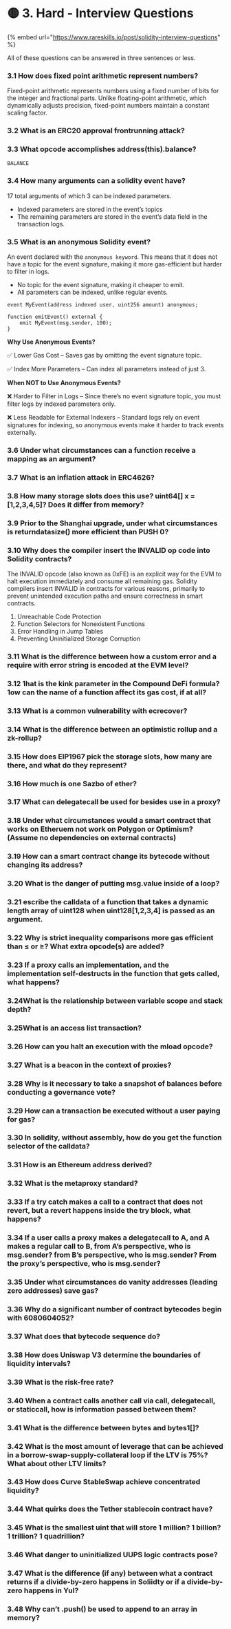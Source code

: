 # 🟡 3. Hard - Interview Questions

{% embed url="https://www.rareskills.io/post/solidity-interview-questions" %}

All of these questions can be answered in three sentences or less.

### 3.1 How does fixed point arithmetic represent numbers?

Fixed-point arithmetic represents numbers using a fixed number of bits for the integer and fractional parts. Unlike floating-point arithmetic, which dynamically adjusts precision, fixed-point numbers maintain a constant scaling factor.

### 3.2 What is an ERC20 approval frontrunning attack?



### 3.3 What opcode accomplishes address(this).balance?

```
BALANCE
```

### 3.4 How many arguments can a solidity event have?

17 total arguments of which 3 can be  indexed parameters.

* Indexed parameters are stored in the event’s topics
* The remaining parameters are stored in the event’s data field in the transaction logs.

### 3.5 What is an anonymous Solidity event?

An event declared with the `anonymous keyword`. This means that it does not have a topic for the event signature, making it more gas-efficient but harder to filter in logs.

* No topic for the event signature, making it cheaper to emit.
* All parameters can be indexed, unlike regular events.

```solidity
event MyEvent(address indexed user, uint256 amount) anonymous; 

function emitEvent() external {
    emit MyEvent(msg.sender, 100);
}
```

**Why Use Anonymous Events?**

✅ Lower Gas Cost – Saves gas by omitting the event signature topic.

✅ Index More Parameters – Can index all parameters instead of just 3.

**When NOT to Use Anonymous Events?**

❌ Harder to Filter in Logs – Since there’s no event signature topic, you must filter logs by indexed parameters only.

❌ Less Readable for External Indexers – Standard logs rely on event signatures for indexing, so anonymous events make it harder to track events externally.

### 3.6 Under what circumstances can a function receive a mapping as an argument?



### 3.7 What is an inflation attack in ERC4626?



### 3.8 How many storage slots does this use? uint64\[] x = \[1,2,3,4,5]? Does it differ from memory?&#x20;



### 3.9 Prior to the Shanghai upgrade, under what circumstances is returndatasize() more efficient than PUSH 0?



### 3.10 Why does the compiler insert the INVALID op code into Solidity contracts?

The INVALID opcode (also known as 0xFE) is an explicit way for the EVM to halt execution immediately and consume all remaining gas. Solidity compilers insert INVALID in contracts for various reasons, primarily to prevent unintended execution paths and ensure correctness in smart contracts.

1. Unreachable Code Protection
2. Function Selectors for Nonexistent Functions
3. Error Handling in Jump Tables
4. Preventing Uninitialized Storage Corruption

### 3.11 What is the difference between how a custom error and a require with error string is encoded at the EVM level?



### 3.12 1hat is the kink parameter in the Compound DeFi formula? 1ow can the name of a function affect its gas cost, if at all?



### 3.13 What is a common vulnerability with ecrecover?



### 3.14 What is the difference between an optimistic rollup and a zk-rollup?



### 3.15 How does EIP1967 pick the storage slots, how many are there, and what do they represent?



### 3.16 How much is one Sazbo of ether?



### 3.17 What can delegatecall be used for besides use in a proxy?



### 3.18 Under what circumstances would a smart contract that works on Etheruem not work on Polygon or Optimism? (Assume no dependencies on external contracts)



### 3.19 How can a smart contract change its bytecode without changing its address?



### 3.20 What is the danger of putting msg.value inside of a loop?



### 3.21 escribe the calldata of a function that takes a dynamic length array of uint128 when uint128\[1,2,3,4] is passed as an argument.



### 3.22 Why is strict inequality comparisons more gas efficient than ≤ or ≥? What extra opcode(s) are added?



### 3.23 If a proxy calls an implementation, and the implementation self-destructs in the function that gets called, what happens?



### 3.24What is the relationship between variable scope and stack depth?



### 3.25What is an access list transaction?



### 3.26 How can you halt an execution with the mload opcode?



### 3.27 What is a beacon in the context of proxies?



### 3.28 Why is it necessary to take a snapshot of balances before conducting a governance vote?



### 3.29 How can a transaction be executed without a user paying for gas?



### 3.30 In solidity, without assembly, how do you get the function selector of the calldata?



### 3.31 How is an Ethereum address derived?



### 3.32 What is the metaproxy standard?



### 3.33 If a try catch makes a call to a contract that does not revert, but a revert happens inside the try block, what happens?



### 3.34 If a user calls a proxy makes a delegatecall to A, and A makes a regular call to B, from A’s perspective, who is msg.sender? from B’s perspective, who is msg.sender? From the proxy’s perspective, who is msg.sender?



### 3.35 Under what circumstances do vanity addresses (leading zero addresses) save gas?



### 3.36 Why do a significant number of contract bytecodes begin with 6080604052?



### 3.37 What does that bytecode sequence do?



### 3.38 How does Uniswap V3 determine the boundaries of liquidity intervals?



### 3.39 What is the risk-free rate?



### 3.40 When a contract calls another call via call, delegatecall, or staticcall, how is information passed between them?



### 3.41 What is the difference between bytes and bytes1\[]?



### 3.42 What is the most amount of leverage that can be achieved in a borrow-swap-supply-collateral loop if the LTV is 75%? What about other LTV limits?



### 3.43 How does Curve StableSwap achieve concentrated liquidity?



### 3.44 What quirks does the Tether stablecoin contract have?



### 3.45 What is the smallest uint that will store 1 million? 1 billion? 1 trillion? 1 quadrillion?



### 3.46 What danger to uninitialized UUPS logic contracts pose?



### 3.47 What is the difference (if any) between what a contract returns if a divide-by-zero happens in Soliidty or if a divide-by-zero happens in Yul?



### 3.48 Why can’t .push() be used to append to an array in memory?

